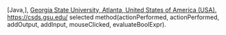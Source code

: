 [Java,], [Georgia State University, Atlanta, United States of America (USA).](https://catalogs.gsu.edu/preview_entity.php?catoid=4&ent_oid=231&returnto=562) 
https://csds.gsu.edu/
selected method(actionPerformed, actionPerformed, addOutput, addInput, mouseClicked, evaluateBoolExpr).
